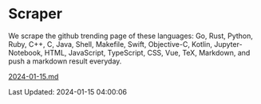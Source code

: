 # Scraper

We scrape the github trending page of these languages: Go, Rust, Python, Ruby, C++, C, Java, Shell, Makefile, Swift, Objective-C, Kotlin, Jupyter-Notebook, HTML, JavaScript, TypeScript, CSS, Vue, TeX, Markdown, and push a markdown result everyday.

[2024-01-15.md](https://github.com/yangwenmai/github-trending-backup/blob/master/2024-01-15.md)

Last Updated: 2024-01-15 04:00:06